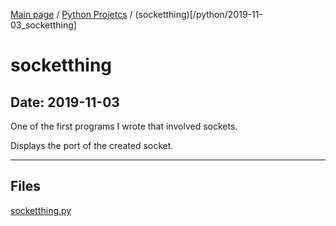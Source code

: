 [Main page](/) / [Python Projetcs](/python) / (socketthing)[/python/2019-11-03_socketthing]

# socketthing

## Date: 2019-11-03

One of the first programs I wrote that involved sockets.

Displays the port of the created socket.

-----

## Files

[socketthing.py](socketthing.py)